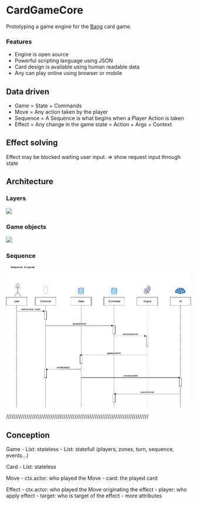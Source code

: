 # CardGameCore

Prototyping a game engine for the [Bang](<https://en.wikipedia.org/wiki/Bang!_(card_game)>) card game.

### Features

- Engine is open source
- Powerful scripting language using JSON
- Card design is available using human readable data
- Any can play online using browser or mobile

## Data driven

- Game = State + Commands
- Move = Any action taken by the player
- Sequence = A Sequence is what begins when a Player Action is taken
- Effect = Any change in the game state = Action + Args + Context

## Effect solving

Effect may be blocked waiting user input.
=> show request input through state

## Architecture

### Layers

![](docs/dependency.png)

### Game objects

![](docs/data_structure.png)

### Sequence

![](docs/sequence.png)




/////////////////////////////////////////////////////////////////////////////
## Conception

Game 
    - List<Card>: stateless
    - List<GameObject>: statefull (players, zones, turn, sequence, events...) 

Card
    - List<Effect>: stateless

Move
    - ctx.actor: who played the Move
    - card: the played card

Effect 
    - ctx.actor: who played the Move originating the effect
    - player: who apply effect
    - target: who is target of the effect
    - more attributes 

